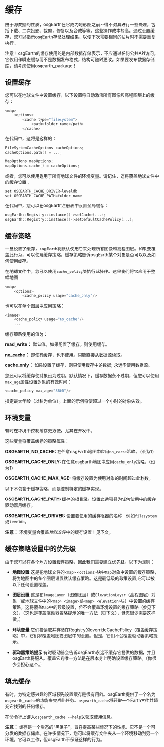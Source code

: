 # 缓存
由于源数据的性质，osgEarth在它成为地形图之前不得不对其进行一些处理，包括下载、二次投影、裁剪，修复以及合成等等。这些操作成本较高。通过设置缓存，您可以指示osgEarth存储处理结果，以便下次需要相同的贴片时不需要重复执行。

注意！osgEarth的缓存使用的是内部数据存储表示，不应通过任何公共API访问。它仅用作瞬态缓存而不是数据发布格式，结构可随时更改。如果要发布数据存储库，请考虑使用osgearth_package！

## 设置缓存
您可以在地球文件中设置缓存。以下设置将自动激活所有图像和高程图层上的缓存：
```C++
<map>
    <options>
        <cache type="filesystem">
            <path>folder_name</path>
        </cache>
```
在代码中，这将是这样的：
```c++
FileSystemCacheOptions cacheOptions;
cacheOptions.path() = ...;

MapOptions mapOptions;
mapOptions.cache() = cacheOptions;
```
或者，您可以使用适用于所有地球文件的环境变量。请记住，这将覆盖地球文件中的缓存设置：
```C++
set OSGEARTH_CACHE_DRIVER=leveldb
set OSGEARTH_CACHE_PATH=folder_name
```
在代码中，您可以在osgEarth注册表中设置全局缓存：
```C++
osgEarth::Registry::instance()->setCache(...);
osgEarth::Registry::instance()->setDefaultCachePolicy(...);
```
## 缓存策略
一旦设置了缓存，osgEarth将默认使用它来处理所有图像和高程图层。如果要覆盖此行为，可以使用缓存策略。缓存策略告诉osgEarth某个对象是否可以以及如何使用缓存。

在地球文件中，您可以使用`cache_policy`块执行此操作。这里我们将它应用于整幅地图：
```C++
<map>
    <options>
        <cache_policy usage="cache_only"/>
```
也可以在单个图层中应用策略：
```C++
<image>
    <cache_policy usage="no_cache"/>
    ...
```
缓存策略使用的值为：

  **read_write：** 默认值。如果配置了缓存，则使用缓存。

  **no_cache：**   即使有缓存，也不使用。只能直接从数据源读取。
 
  **cache_only：** 如果设置了缓存，则只使用缓存中的数据; 永远不使用数据源。
  
您还可以将缓存使对象设为过期。默认情况下，缓存数据永不过期，但您可以使用`max_age`属性设置对象的有效时间：
```C++
<cache_policy max_age="3600"/>
```
指定最大年龄（以秒为单位）。上面的示例将使超过一个小时的对象失效。
  
## 环境变量
有时在环境中控制缓存更方便，尤其在开发中。
  
这些变量将覆盖缓存的策略属性：

  **OSGEARTH_NO_CACHE:**      在任意osgEarth地图中应用`no_cache`策略。（设为1）
  
  **OSGEARTH_CACHE_ONLY:**    在任意osgEarth地图中应用`cache_only`策略。（设为1）
  
  **OSGEARTH_CACHE_MAX_AGE:** 将缓存设置为使用对象的时间超过此秒数。
  
以下不包含于缓存策略，而是控制特定的缓存实现。
  
  **OSGEARTH_CACHE_PATH:**   缓存的根目录。设置此选项将为任何使用中的缓存驱动器用缓存。
  
  **OSGEARTH_CACHE_DRIVER:** 设置要使用的缓存驱器的名称，例如`filesystem`或`leveldb`。
  
**注意：** 环境变量会覆盖*地球文件*中的缓存设置！见下文。

## 缓存策略设置中的优先级
由于您可以在各个地方设置缓存策略，因此我们需要建立优先级。以下为规则：

- **地图设置** 这是在地球文件的`<map>` `<options>`块中`Map`对象中设置的缓存策略，将为地图中的每个图层设置默认缓存策略。这是最低级的政策设置;它可以被以下任何设置覆盖。
    
- **图层设置** 这是在`ImageLayer`（图像图层）或`ElevationLayer`（高程图层）对象（或地球文件中的`<map> <image>`或`<map> <elevation>`块）中设置的缓存策略。这将覆盖`Map`中的顶级设置，但不会覆盖环境设置的缓存策略（参见下文）。（这也是覆盖驱动器策略提示的唯一方法（见下文），但您很少需要这样做。）
    
- **环境变量** 它们被读取并存储在Registry的overrideCachePolicy（覆盖缓存策略）中，它们将覆盖地图或图层中的设置。但是，它们不会覆盖驱动器策略提示。

- **驱动器策略提示** 有时驱动器会告诉osgEarth永远不缓存它提供的数据，并且osgEarth将服从。覆盖它的唯一方法是在层本身上明确设置缓存策略。（你很少会担心这个。）

## 填充缓存
有时，为特定感兴趣的区域预先设置缓存是很有用的。osgEarth提供了一个名为`osgearth_cache`的功能来完成此任务。`osgearth_cache`将获取一个Earth文件并填充它找到的任何缓存。

在命令行上键入`osgearth_cache --help`以获取使用信息。

**注意：** 缓存是一个瞬态的“黑匣子”，旨在提高某些情况下的性能。它不是一个可分发的数据存储库。在许多情况下，您可以将缓存文件夹从一个环境移动到另一个环境，它可以工作，但osgEarth不保证这样的行为。
